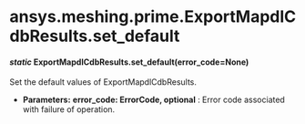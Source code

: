 # ansys.meshing.prime.ExportMapdlCdbResults.set_default

#### *static* ExportMapdlCdbResults.set_default(error_code=None)

Set the default values of ExportMapdlCdbResults.

* **Parameters:**
  **error_code: ErrorCode, optional**
  : Error code associated with failure of operation.

<!-- !! processed by numpydoc !! -->
